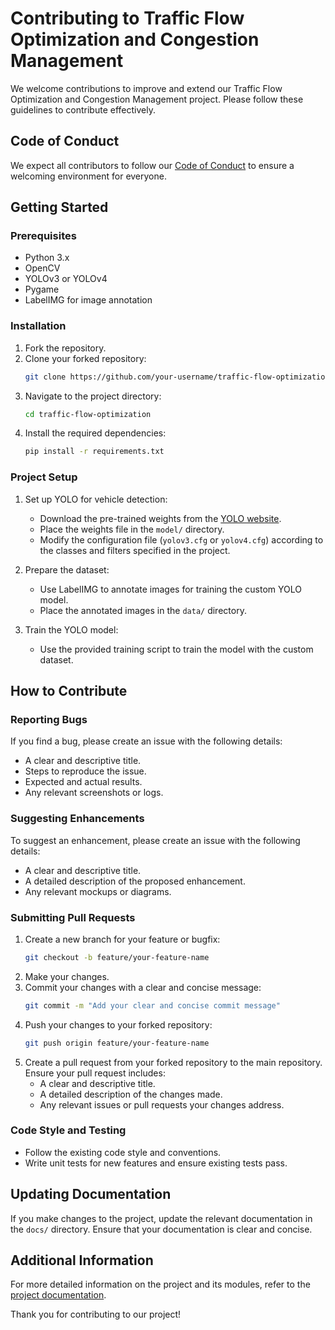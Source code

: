 # Contributing to Traffic Flow Optimization and Congestion Management

We welcome contributions to improve and extend our Traffic Flow Optimization and Congestion Management project. Please follow these guidelines to contribute effectively.

## Code of Conduct
We expect all contributors to follow our [Code of Conduct](CODE_OF_CONDUCT.md) to ensure a welcoming environment for everyone.

## Getting Started

### Prerequisites
- Python 3.x
- OpenCV
- YOLOv3 or YOLOv4
- Pygame
- LabelIMG for image annotation

### Installation
1. Fork the repository.
2. Clone your forked repository:
    ```bash
    git clone https://github.com/your-username/traffic-flow-optimization.git
    ```
3. Navigate to the project directory:
    ```bash
    cd traffic-flow-optimization
    ```
4. Install the required dependencies:
    ```bash
    pip install -r requirements.txt
    ```

### Project Setup
1. Set up YOLO for vehicle detection:
    - Download the pre-trained weights from the [YOLO website](https://pjreddie.com/darknet/yolo/).
    - Place the weights file in the `model/` directory.
    - Modify the configuration file (`yolov3.cfg` or `yolov4.cfg`) according to the classes and filters specified in the project.

2. Prepare the dataset:
    - Use LabelIMG to annotate images for training the custom YOLO model.
    - Place the annotated images in the `data/` directory.

3. Train the YOLO model:
    - Use the provided training script to train the model with the custom dataset.

## How to Contribute

### Reporting Bugs
If you find a bug, please create an issue with the following details:
- A clear and descriptive title.
- Steps to reproduce the issue.
- Expected and actual results.
- Any relevant screenshots or logs.

### Suggesting Enhancements
To suggest an enhancement, please create an issue with the following details:
- A clear and descriptive title.
- A detailed description of the proposed enhancement.
- Any relevant mockups or diagrams.

### Submitting Pull Requests
1. Create a new branch for your feature or bugfix:
    ```bash
    git checkout -b feature/your-feature-name
    ```
2. Make your changes.
3. Commit your changes with a clear and concise message:
    ```bash
    git commit -m "Add your clear and concise commit message"
    ```
4. Push your changes to your forked repository:
    ```bash
    git push origin feature/your-feature-name
    ```
5. Create a pull request from your forked repository to the main repository. Ensure your pull request includes:
    - A clear and descriptive title.
    - A detailed description of the changes made.
    - Any relevant issues or pull requests your changes address.

### Code Style and Testing
- Follow the existing code style and conventions.
- Write unit tests for new features and ensure existing tests pass.

## Updating Documentation
If you make changes to the project, update the relevant documentation in the `docs/` directory. Ensure that your documentation is clear and concise.

## Additional Information
For more detailed information on the project and its modules, refer to the [project documentation](docs/README.md).

Thank you for contributing to our project!
